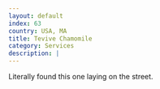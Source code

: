 ```yaml
---
layout: default
index: 63
country: USA, MA
title: Tevive Chamomile
category: Services
description: |
---
```

Literally found this one laying on the street.